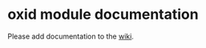 # oxid module documentation

Please add documentation to the [wiki](https://github.com/bonusboxme/oxid/wiki).
